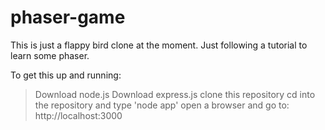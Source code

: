phaser-game
===========
This is just a flappy bird clone at the moment. Just following a tutorial to learn some phaser.



To get this up and running:

> Download node.js
> Download express.js
> clone this repository
> cd into the repository and type 'node app'
> open a browser and go to: http://localhost:3000